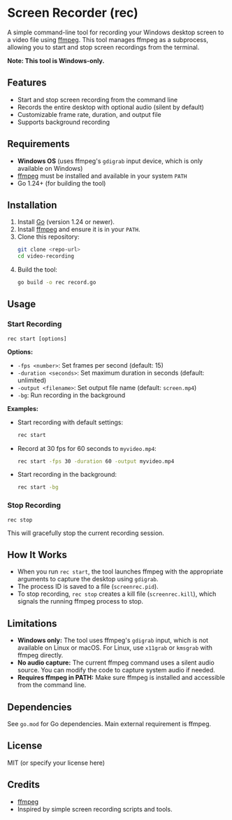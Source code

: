 # Screen Recorder (rec)

A simple command-line tool for recording your Windows desktop screen to a video file using [ffmpeg](https://ffmpeg.org/). This tool manages ffmpeg as a subprocess, allowing you to start and stop screen recordings from the terminal.

**Note: This tool is Windows-only.**

## Features
- Start and stop screen recording from the command line
- Records the entire desktop with optional audio (silent by default)
- Customizable frame rate, duration, and output file
- Supports background recording

## Requirements
- **Windows OS** (uses ffmpeg's `gdigrab` input device, which is only available on Windows)
- [ffmpeg](https://ffmpeg.org/) must be installed and available in your system `PATH`
- Go 1.24+ (for building the tool)

## Installation
1. Install [Go](https://golang.org/dl/) (version 1.24 or newer).
2. Install [ffmpeg](https://ffmpeg.org/download.html) and ensure it is in your `PATH`.
3. Clone this repository:
   ```sh
   git clone <repo-url>
   cd video-recording
   ```
4. Build the tool:
   ```sh
   go build -o rec record.go
   ```

## Usage

### Start Recording
```
rec start [options]
```

**Options:**
- `-fps <number>`: Set frames per second (default: 15)
- `-duration <seconds>`: Set maximum duration in seconds (default: unlimited)
- `-output <filename>`: Set output file name (default: `screen.mp4`)
- `-bg`: Run recording in the background

**Examples:**
- Start recording with default settings:
  ```sh
  rec start
  ```
- Record at 30 fps for 60 seconds to `myvideo.mp4`:
  ```sh
  rec start -fps 30 -duration 60 -output myvideo.mp4
  ```
- Start recording in the background:
  ```sh
  rec start -bg
  ```

### Stop Recording
```
rec stop
```
This will gracefully stop the current recording session.

## How It Works
- When you run `rec start`, the tool launches ffmpeg with the appropriate arguments to capture the desktop using `gdigrab`.
- The process ID is saved to a file (`screenrec.pid`).
- To stop recording, `rec stop` creates a kill file (`screenrec.kill`), which signals the running ffmpeg process to stop.

## Limitations
- **Windows only:** The tool uses ffmpeg's `gdigrab` input, which is not available on Linux or macOS. For Linux, use `x11grab` or `kmsgrab` with ffmpeg directly.
- **No audio capture:** The current ffmpeg command uses a silent audio source. You can modify the code to capture system audio if needed.
- **Requires ffmpeg in PATH:** Make sure ffmpeg is installed and accessible from the command line.

## Dependencies
See `go.mod` for Go dependencies. Main external requirement is ffmpeg.

## License
MIT (or specify your license here)

## Credits
- [ffmpeg](https://ffmpeg.org/)
- Inspired by simple screen recording scripts and tools. 